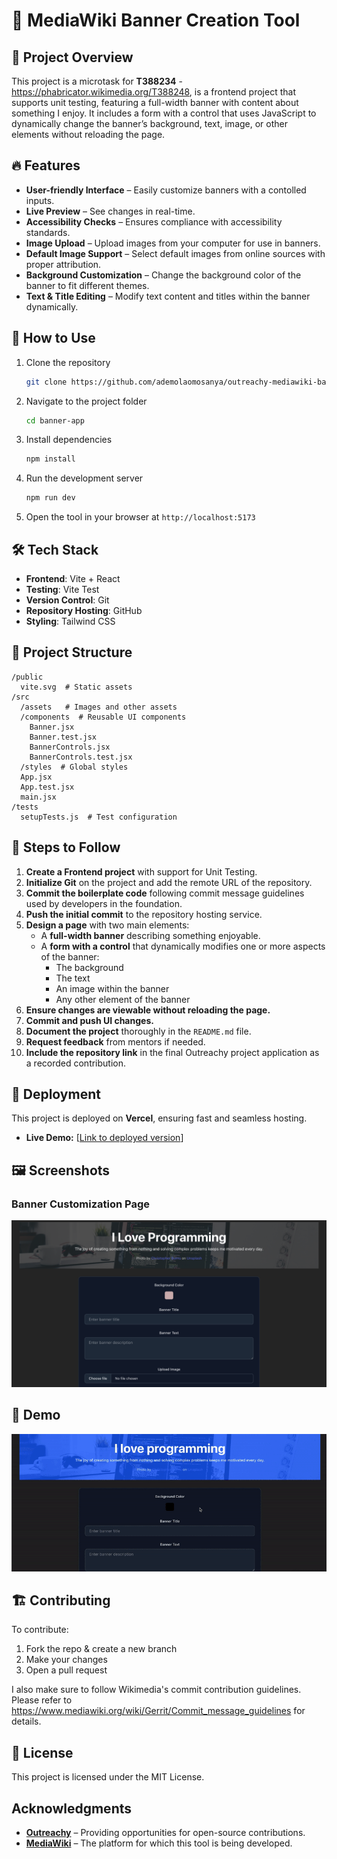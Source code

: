 # 📌 MediaWiki Banner Creation Tool

## 🚀 Project Overview
This project is a microtask for **T388234** - https://phabricator.wikimedia.org/T388248, is a frontend project that supports unit testing, featuring a full-width banner with content about something I enjoy. It includes a form with a control that uses JavaScript to dynamically change the banner’s background, text, image, or other elements without reloading the page.

## 🔥 Features
- **User-friendly Interface** – Easily customize banners with a contolled inputs.
- **Live Preview** – See changes in real-time.
- **Accessibility Checks** – Ensures compliance with accessibility standards.
- **Image Upload** – Upload images from your computer for use in banners.
- **Default Image Support** – Select default images from online sources with proper attribution.
- **Background Customization** – Change the background color of the banner to fit different themes.
- **Text & Title Editing** – Modify text content and titles within the banner dynamically.


## 📖 How to Use
1. Clone the repository  
   ```bash
   git clone https://github.com/ademolaomosanya/outreachy-mediawiki-banner-app.git
   ```
2. Navigate to the project folder  
   ```bash
   cd banner-app
   ```
3. Install dependencies  
   ```bash
   npm install
   ```
4. Run the development server  
   ```bash
   npm run dev
   ```
5. Open the tool in your browser at `http://localhost:5173`


## 🛠 Tech Stack
- **Frontend**: Vite + React
- **Testing**: Vite Test
- **Version Control**: Git
- **Repository Hosting**: GitHub
- **Styling**: Tailwind CSS

## 📂 Project Structure
```
/public
  vite.svg  # Static assets
/src
  /assets   # Images and other assets
  /components  # Reusable UI components
    Banner.jsx
    Banner.test.jsx
    BannerControls.jsx
    BannerControls.test.jsx
  /styles  # Global styles
  App.jsx
  App.test.jsx
  main.jsx
/tests
  setupTests.js  # Test configuration
```

## 📖 Steps to Follow
1. **Create a Frontend project** with support for Unit Testing.
2. **Initialize Git** on the project and add the remote URL of the repository.
3. **Commit the boilerplate code** following commit message guidelines used by developers in the foundation.
4. **Push the initial commit** to the repository hosting service.
5. **Design a page** with two main elements:
   - A **full-width banner** describing something enjoyable.
   - A **form with a control** that dynamically modifies one or more aspects of the banner:
     - The background
     - The text
     - An image within the banner
     - Any other element of the banner
6. **Ensure changes are viewable without reloading the page.**
7. **Commit and push UI changes.**
8. **Document the project** thoroughly in the `README.md` file.
9. **Request feedback** from mentors if needed.
10. **Include the repository link** in the final Outreachy project application as a recorded contribution.



## 🚀 Deployment
This project is deployed on **Vercel**, ensuring fast and seamless hosting.  
- **Live Demo:** [[Link to deployed version](https://outreachy-mediawiki-banner-app-six.vercel.app/)]

## 🖼 Screenshots

### Banner Customization Page
![Banner Customization](/public/Screenshot%202025-03-20%20at%2011.31.46.png)

## 🎥 Demo
![Live Preview Demo](/public/ScreenRecording2025-03-20at11.42.10-ezgif.com-video-to-gif-converter%20(1).gif)


## 🏗 Contributing
 To contribute:
1. Fork the repo & create a new branch
2. Make your changes
3. Open a pull request

I also make sure to follow Wikimedia's commit contribution guidelines. Please refer to https://www.mediawiki.org/wiki/Gerrit/Commit_message_guidelines for details.

## 📜 License
This project is licensed under the MIT License.

##  Acknowledgments
- **[Outreachy](https://www.outreachy.org/)** – Providing opportunities for open-source contributions.
- **[MediaWiki](https://www.mediawiki.org/)** – The platform for which this tool is being developed.
